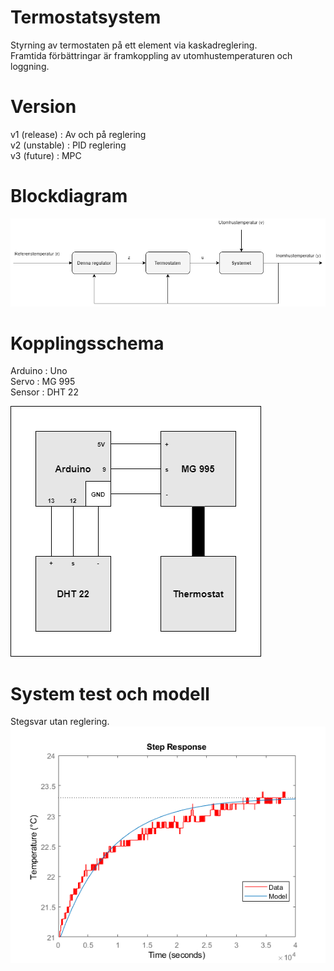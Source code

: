 # Termostatsystem  
Styrning av termostaten på ett element via kaskadreglering.  
Framtida förbättringar är framkoppling av utomhustemperaturen och loggning.
  
# Version 
v1 (release)  : Av och på reglering   
v2 (unstable) : PID reglering  
v3 (future)   : MPC
  
# Blockdiagram  
![Blockdiagram](https://github.com/TantDre/Termostatsystem/blob/master/Blockdiagram.png?raw=true)
  
# Kopplingsschema  
Arduino : Uno  
Servo   : MG 995  
Sensor  : DHT 22  
  
![Kopplingsschema](https://github.com/TantDre/Termostatsystem/blob/master/Kopplingsschema.png?raw=true)
  
# System test och modell
Stegsvar utan reglering.    
![System](https://github.com/TantDre/Termostatsystem/blob/master/Systemidentifiering/Test_Plot.png?raw=true)
